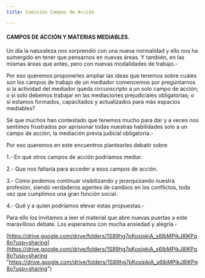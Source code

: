 ```yaml
---
title: Comisión Campos de Acción

---
```

#### **CAMPOS DE ACCIÓN Y MATERIAS MEDIABLES.**

Un día la naturaleza nos sorprendió con una nueva normalidad y ello nos ha sumergido en tener que pensarnos en nuevas áreas. Y también, en las mismas áreas que antes, pero con nuevas modalidades de trabajo.-

Por eso queremos proponerles ampliar las ideas que tenemos sobre cuáles son los campos de trabajo de un mediador comencemos por preguntarnos si la actividad del mediador queda circunscripto a un solo campo de acción; o si solo debemos trabajar en las mediaciones prejudiciales obligatorias; o si estamos formados, capacitados y actualizados para más espacios mediables?

Sé que muchos han contestado que tenemos mucho para dar y a veces nos sentimos frustrados por aprisionar todas nuestras habilidades solo a un campo de acción, la mediación previa judicial obligatoria.-

Por eso queremos en este encuentros plantearles debatir sobre

1\.- En qué otros campos de acción podríamos mediar.

2\.- Que nos faltaría para acceder a esos campos de acción.

3\.- Cómo podemos continuar visibilizando y jerarquizando nuestra profesión, siendo verdaderos agentes de cambios en los conflictos, toda vez que cumplimos una gran función social.

4\.- Qué y a quien podríamos elevar estas propuestas.-

Para ello los invitamos a leer el material que abre nuevas puertas a este maravilloso debate. Los esperamos con mucha ansiedad y alegría.-

[https://drive.google.com/drive/folders/1S89hg7pKosipkiA_s6IbMPikJ8lKPq8o?usp=sharing](https://drive.google.com/drive/folders/1S89hg7pKosipkiA_s6IbMPikJ8lKPq8o?usp=sharing "https://drive.google.com/drive/folders/1S89hg7pKosipkiA_s6IbMPikJ8lKPq8o?usp=sharing")